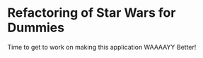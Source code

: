 # Refactoring of Star Wars for Dummies

Time to get to work on making this application WAAAAYY Better!